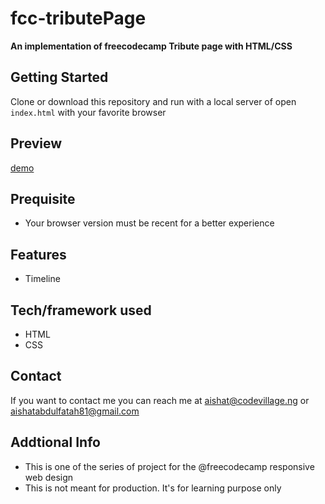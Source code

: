 # fcc-tributePage
**An implementation of freecodecamp Tribute page with HTML/CSS**

## Getting Started
Clone or download this repository and run with a local server of open `index.html` with your favorite browser

## Preview
[demo](https://rawcdn.githack.com/aishacodes/fcc-tributePage/ec72b8e0c395f2f83b7b79072fc9d8d677e70aa9/index.html)

## Prequisite
- Your browser version must be recent for a better experience

## Features
- Timeline

## Tech/framework used
- HTML
- CSS


## Contact
If you want to contact me you can reach me at aishat@codevillage.ng or aishatabdulfatah81@gmail.com

## Addtional Info
- This is one of the series of project for the @freecodecamp responsive web design 
- This is not meant for production. It's for learning purpose only 
